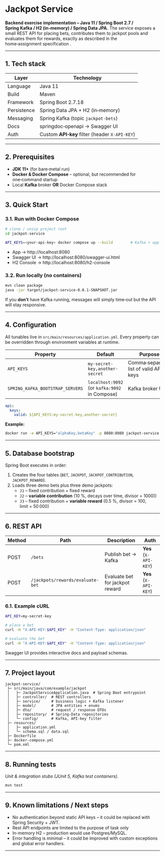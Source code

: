 # Jackpot Service

**Backend exercise implementation – Java 11 / Spring Boot 2.7 / Spring Kafka / H2 (in‑memory) / Spring Data JPA.**  The service exposes a small REST API for placing bets, contributes them to jackpot pools and evaluates them for rewards, exactly as described in the home‑assignment specification .

---

## 1. Tech stack

| Layer       | Technology                                     |
| ----------- | ---------------------------------------------- |
| Language    | Java 11                                        |
| Build       | Maven                                          |
| Framework   | Spring Boot 2.7.18                             |
| Persistence | Spring Data JPA + H2 (in‑memory)               |
| Messaging   | Spring Kafka (topic `jackpot-bets`)                        |
| Docs        | springdoc‑openapi → Swagger UI                 |
| Auth        | Custom **API‑key** filter (header `X‑API‑KEY`) |

---

## 2. Prerequisites

- **JDK 11+** (for bare‑metal run)
- **Docker & Docker Compose** – optional, but recommended for one‑command startup
- Local **Kafka** broker **OR** Docker Compose stack

---

## 3. Quick Start

### 3.1. Run with Docker Compose

```bash
# clone / unzip project root
cd jackpot-service

API_KEYS=<your-api-key> docker compose up --build        # Kafka + app in one shot
```

- App → http://localhost:8080
- Swagger UI → http://localhost:8080/swagger-ui.html
- H2 Console → http://localhost:8080/h2-console

### 3.2. Run locally (no containers)

```bash
mvn clean package
java -jar target/jackpot-service-0.0.1-SNAPSHOT.jar
```

If you **don’t** have Kafka running, messages will simply time‑out but the API will stay responsive.

---

## 4. Configuration

All tunables live in `src/main/resources/application.yml`.  Every property can be overridden through environment variables at runtime.

| Property                         | Default                                       | Purpose                                |
| -------------------------------- | --------------------------------------------- | -------------------------------------- |
| `API_KEYS`                       | `my-secret-key,another-secret`                | Comma‑separated list of valid API keys |
| `SPRING_KAFKA_BOOTSTRAP_SERVERS` | `localhost:9092` (or `kafka:9092` in Compose) | Kafka broker URL                       |

```yaml
api:
  keys:
    valid: ${API_KEYS:my-secret-key,another-secret}
```

**Example:**

```bash
docker run -e API_KEYS="alphaKey,betaKey" -p 8080:8080 jackpot-service:latest
```

---

## 5. Database bootstrap

Spring Boot executes in order:

1. Creates the four tables (`BET`, `JACKPOT`, `JACKPOT_CONTRIBUTION`, `JACKPOT_REWARD`).
2. Loads three demo bets plus three demo jackpots:
   - `J1` – fixed contribution + fixed reward
   - `J2` – **variable contribution** (10 %, decays over time, divisor = 1000))
   - `J3` – fixed contribution + **variable reward** (0.5 %, divisor = 100, limit = 50 000)

---

## 6. REST API

| Method | Path                                   | Description                     | Auth                  |
| ------ | -------------------------------------- | ------------------------------- | --------------------- |
| POST   | `/bets`                                | Publish bet → Kafka             | **Yes** (`X-API-KEY`) |
| POST   | `/jackpots/rewards/evaluate-bet`       | Evaluate bet for jackpot reward | **Yes** (`X-API-KEY`)              |

### 6.1. Example cURL

```bash
API_KEY=my-secret-key

# place a bet
curl -H "X-API-KEY:$API_KEY" -H "Content-Type: application/json"      -d '{"userId":"U1","jackpotId":"J1","amount":10}'      http://localhost:8080/bets

# evaluate the bet
curl -H "X-API-KEY:$API_KEY" -H "Content-Type: application/json"      -d '{"betId":"{betId}"}'      http://localhost:8080/jackpots/rewards/evaluate-bet
```

Swagger UI provides interactive docs and payload schemas.

---

## 7. Project layout

```
jackpot-service/
 ├─ src/main/java/com/example/jackpot
 │   ├─ JackpotServiceApplication.java  # Spring Boot entrypoint
 │   ├─ controller/  # REST controllers
 │   ├─ service/     # business logic + Kafka listener
 │   ├─ model/       # JPA entities + enums
 │   ├─ dto/         # request / response DTOs
 │   ├─ repository/  # Spring‑Data repositories
 │   └─ config/      # Kafka, API‑key filter
 ├─ resources/
 │   ├─ application.yml
 │   └─ schema.sql / data.sql
 ├─ Dockerfile
 ├─ docker-compose.yml
 └─ pom.xml
```

---

## 8. Running tests

*Unit & integration stubs (JUnit 5, Kafka test containers).*
```bash
mvn test
```

---

## 9. Known limitations / Next steps

- No authentication beyond static API keys – it could be replaced with Spring Security + JWT.
- Rest API endpoints are limited to the purpose of task only
- In-memory H2 – production would use Postgres/MySQL.
- Error handling is minimal – it could be improved with custom exceptions and global error handlers.

---

